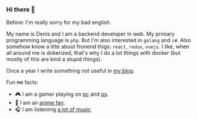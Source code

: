 ### Hi there 👋

Before: I'm really sorry for my bad english.

My name is Denis and I am a backend developer in web. My primary programming language is `php`. But I'm also interested in `golang` and `c#`. Also somehow know a litte about fronend thigs: `react`, `redux`, `vuejs`. I like, when all around me is dokerized, that's why I do a lot things with docker (but mostly of this are kind a stupid things).

Once a year I write something not useful in [my blog](https://dannecron.github.io).

Fun ~~no~~ facts:
- 🎮 I am a gamer playing on [pc](https://steamcommunity.com/id/dannc) and [ps](https://my.playstation.com/profile/DanNecron).
- 🍥 I am an [anime fan](https://myanimelist.net/profile/DanNC).
- 🎧 I am listeninig [a lot of music](https://www.last.fm/ru/user/DanNecron).
